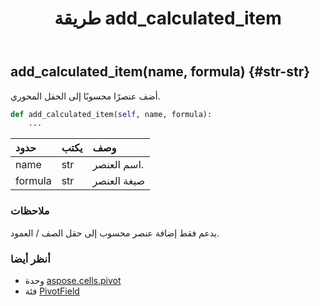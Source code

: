 ﻿---
title: طريقة add_calculated_item
second_title: Aspose.Cells for Python via .NET API المراجع
description:
type: docs
weight: 20
url: /ar/python-net/aspose.cells.pivot/pivotfield/add_calculated_item/
is_root: false
---
##  add_calculated_item(name, formula) {#str-str}
أضف عنصرًا محسوبًا إلى الحقل المحوري.



```python
def add_calculated_item(self, name, formula):
    ...
```


| حدود| يكتب| وصف|
| :- | :- | :- |
| name | str | اسم العنصر.|
| formula | str | صيغة العنصر|
###  ملاحظات

يدعم فقط إضافة عنصر محسوب إلى حقل الصف / العمود.


###  أنظر أيضا

* وحدة [aspose.cells.pivot](../../)
* فئة [PivotField](/cells/ar/python-net/aspose.cells.pivot/pivotfield)
